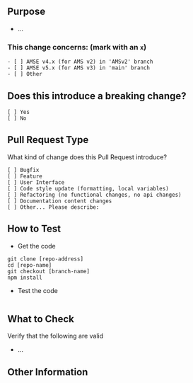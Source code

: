 ## Purpose
<!-- Describe the intention of the changes being proposed. What problem does it solve or functionality does it add? -->
* ...


### This change concerns: (mark with an `x`)
```
- [ ] AMSE v4.x (for AMS v2) in 'AMSv2' branch
- [ ] AMSE v5.x (for AMS v3) in 'main' branch
- [ ] Other
```

## Does this introduce a breaking change?
<!-- Mark one with an "x". -->
```
[ ] Yes
[ ] No
```

## Pull Request Type
What kind of change does this Pull Request introduce?

<!-- Please check the one that applies to this PR using "x". -->
```
[ ] Bugfix
[ ] Feature
[ ] User Interface
[ ] Code style update (formatting, local variables)
[ ] Refactoring (no functional changes, no api changes)
[ ] Documentation content changes
[ ] Other... Please describe:
```

## How to Test
*  Get the code

```
git clone [repo-address]
cd [repo-name]
git checkout [branch-name]
npm install
```

* Test the code
<!-- Add steps to run the tests suite and/or manually test -->
```
```

## What to Check
Verify that the following are valid
* ...

## Other Information
<!-- Add any other helpful information that may be needed here. -->
